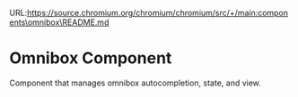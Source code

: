 URL:https://source.chromium.org/chromium/chromium/src/+/main:components\omnibox\README.md
# Omnibox Component

Component that manages omnibox autocompletion, state, and view.
